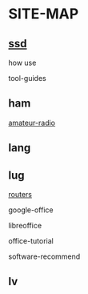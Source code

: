 # SITE-MAP





## [ssd](ssd.html)

how use 

tool-guides



## ham

[amateur-radio](/ham/amateur-radio.html)



## lang





## lug

[routers](/lug/routers.html)

google-office

libreoffice

office-tutorial

software-recommend



## lv

